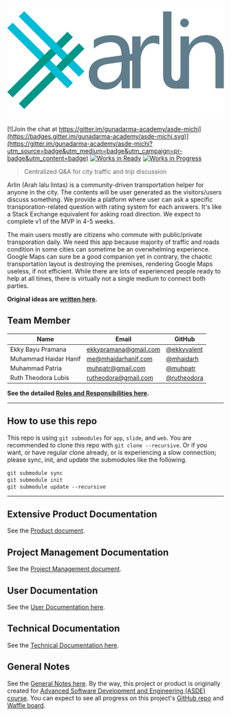 # ![Arlin by Michi](design/brand/arlin_logo_color.svg)

[![Join the chat at https://gitter.im/gunadarma-academy/asde-michi](https://badges.gitter.im/gunadarma-academy/asde-michi.svg)](https://gitter.im/gunadarma-academy/asde-michi?utm_source=badge&utm_medium=badge&utm_campaign=pr-badge&utm_content=badge)
[![Works in Ready](https://badge.waffle.io/gunadarma-academy/asde-michi.svg?label=ready&title=Ready)](http://waffle.io/gunadarma-academy/asde-michi)
[![Works in Progress](https://badge.waffle.io/gunadarma-academy/asde-michi.svg?label=In%20Progress&title=In%20Progress)](http://waffle.io/gunadarma-academy/asde-michi)

> Centralized Q&A for city traffic and trip discussion

Arlin (Arah lalu lintas) is a community-driven transportation helper for anyone in the city. The contents will be user generated as the visitors/users discuss something. We provide a platform where user can ask a specific transporation-related question with rating system for each answers. It's like a Stack Exchange equivalent for asking road direction. We expect to complete v1 of the MVP in 4-5 weeks.

The main users mostly are citizens who commute with public/private transporation daily. We need this app because majority of traffic and roads condition in some cities can sometime be an overwhelming experience. Google Maps can sure be a good companion yet in contrary, the chaotic transportation layout is destroying the premises, rendering Google Maps useless, if not efficient. While there are lots of experienced people ready to help at all times, there is virtually not a single medium to connect both parties.

**Original ideas are [written here](docs/IDEAS.markdown).**

## Team Member

| Name                  | Email                 | GitHub |
|-----------------------|-----------------------|--------|
| Ekky Bayu Pramana     | ekkypramana@gmail.com | [@ekkyvalent](https://github.com/ekkyvalent)
| Muhammad Haidar Hanif | me@mhaidarhanif.com   | [@mhaidarh](https://github.com/mhaidarh)
| Muhammad Patria       | muhpatr@gmail.com     | [@muhpatr](https://github.com/muhpatr)
| Ruth Theodora Lubis   | rutheodora@gmail.com  | [@rutheodora](https://github.com/rutheodora)

**See the detailed [Roles and Responsibilities here](docs/ROLES.markdown).**

--------------------------------------------------

## How to use this repo

This repo is using `git submodules` for `app`, `slide`, and `web`. You are recommended to clone this repo with `git clone --recursive`. Or if you want, or have regular clone already, or is experiencing a slow connection; please sync, init, and update the submodules like the following.

```
git submodule sync
git submodule init
git submodule update --recursive
```

--------------------------------------------------

## Extensive Product Documentation

See the [Product document](docs/product.markdown).

## Project Management Documentation

See the [Project Management document](docs/project-management.markdown).

## User Documentation

See the [User Documentation here](docs/user-documentation.markdown).

## Technical Documentation

See the [Technical Documentation here](docs/technical-documentation.markdown).

## General Notes

See the [General Notes here](docs/NOTES.markdown).
By the way, this project or product is originally created for [Advanced Software Development and Engineering (ASDE) course](https://github.com/gunadarma-academy/ASDE). You can expect to see all progress on this project's [GitHub repo](https://github.com/gunadarma-academy/asde-michi) and [Waffle board](https://waffle.io/gunadarma-academy/asde-michi).

